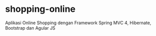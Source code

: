 # shopping-online
Aplikasi Online Shopping dengan Framework Spring MVC 4, Hibernate, Bootstrap dan Agular JS
